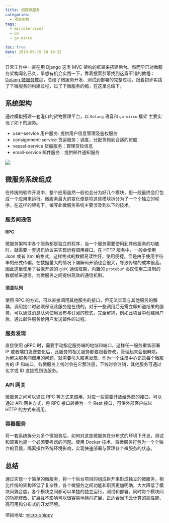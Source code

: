```yaml
---
title: 初探微服务
categories:
  - 项目架构
tags:
  - mircoservices
  - Go
  - go-mirco

toc: true
date: 2019-06-19 18:10:32
---
```

日常工作中一直在用 Django 这类 MVC 架构的框架来搭建后台。然而早已对微服务架构闻名已久，早想有机会实践一下，靠着搜索引擎找到这篇不错的教程：[Golang 微服务教程](https://wuyin.io/2018/05/10/microservices-part-1-introduction-and-consignment-service/)，总结了微服务开发、测试到部署的完整过程。跟着初步实践了下微服务的构建过程，过了下微服务的瘾，在这里总结下。

<!-- more -->

## 系统架构
通过模拟搭建一套港口的货物管理平台，以 `Golang` 语音和 `go-mirco` 框架 主要实现了如下的服务。
- user-service 用户服务: 提供用户信息管理及鉴权服务
- consignment-service 货运服务：调度，分配货物到合适的货船
- vessel-service 货船服务：管理货轮信息
- email-service 邮件服务：提供邮件通知服务

![](https://static.darkreunion.tech/img/picgo/20190620143102.jpg)


## 微服务系统组成
在传统的软件开发中，整个应用虽然一般也会分为好几个模块，但一般最终会打包成一个应用来运行。微服务最大的变化便是将这些模块拆分为了一个个独立的程序。在这样的架构下，编写此微服务系统主要涉及到以下的技术。

### 服务间通信
#### RPC
微服务架构中各个服务都是独立的程序，当一个服务需要使用到其他服务的功能时，就需要一套通讯协议来实现远程调用接口。在 HTTP 服务中，一般会使用 Json 或者 Xml 的格式，这样格式的数据易读性好，使用便捷，但是由于使用字符串的形式传输，在数据量大的情况下编解码开销也会很大，导致传输的成本很高。因此这里使用了谷歌开源的 `gRPC` 通信框架，内置的 `protobuf` 协议使用二进制的数据帧来通信，为微服务之间提供高效的通信机制。

#### 消息队列
使用 RPC 的方式，可以直接调用其他服务的接口，但无法实现与其他服务的解耦，调用接口时必须保证此服务是在线的。对于一些调用后无需立即知道结果的服务，可以通过消息队列使用发布与订阅的模式，完全解耦，例如此项目中创建用户后，通过邮件服务给用户发送邮件的过程。

### 服务发现
直接使用 gRPC 时，需要手动指定服务端的地址和端口，这样任一服务重新部署 IP 或者端口发送变化后，此服务的相关服务都要跟着修改，管理起来会很麻烦。为解决服务间调用的问题，就需要引入服务发现，作为一个注册中心记录每个微服务的 IP 和端口，各微服务上线时会在它那注册，下线时会注销，其他服务可通过名字或 ID 直接找到该服务。

### API 网关
微服务之间可以通过 RPC 等方式来调用，对应一些需要开放给外部的接口，可以通过 API 网关方式，将 RPC 接口转换为一个 Rest 接口，可供外部客户端以 HTTP 的方式来调用。

### 容器服务
将一套系统拆分为多个微服务后，如何对这些微服务在分布式的环境下开发，测试和部署也是一个必须要考虑的问题。使用 Docker 技术，将微服务打包为一个个独立的容器，隔离操作系统环境影响，实现快速部署与管理各个微服务的状态。


## 总结
通过实现一个简单的微服务，将一个后台项目的组成拆开来形成独立的微服务，相比传统的架构降低了复杂性，各个微服务之间功能和职责更加明确，大大降低了模块间耦合度，各个模块之间都可以单独的独立运行，测试和部署。同时每个模块间的功能修改、扩展互不影响可以很容易地横向扩展，正适合当下云计算的高性能、高可用和分布式的开发环境。

项目地址: [micro-shippy](https://github.com/wanghaoxi3000/micro-shippy)
